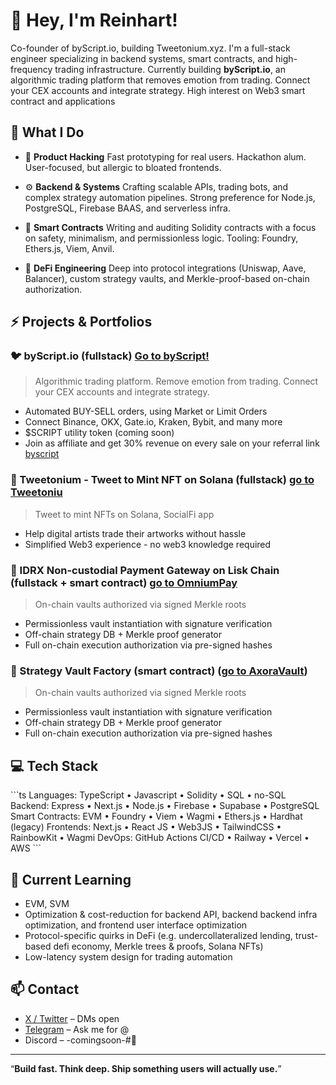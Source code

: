 # 👋 Hey, I'm Reinhart!

Co-founder of byScript.io, building Tweetonium.xyz. I'm a full-stack engineer specializing in backend systems, smart contracts, and high-frequency trading infrastructure. Currently building **byScript.io**, an algorithmic trading platform that removes emotion from trading. Connect your CEX accounts and integrate strategy. High interest on Web3 smart contract and applications

## 🧠 What I Do

- 🧪 **Product Hacking**
  Fast prototyping for real users. Hackathon alum. User-focused, but allergic to bloated frontends.

- ⚙️ **Backend & Systems**
  Crafting scalable APIs, trading bots, and complex strategy automation pipelines. Strong preference for Node.js, PostgreSQL, Firebase BAAS, and serverless infra.

- 🔐 **Smart Contracts**
  Writing and auditing Solidity contracts with a focus on safety, minimalism, and permissionless logic. Tooling: Foundry, Ethers.js, Viem, Anvil.

- 🧬 **DeFi Engineering**
  Deep into protocol integrations (Uniswap, Aave, Balancer), custom strategy vaults, and Merkle-proof-based on-chain authorization.


## ⚡️ Projects & Portfolios

<!-- ### 🐦 Tweetonium
> NFT minting via Twitter. For creators. No wallets needed.
- Mention bot listener that triggers web3 actions
- Custodial wallet infra
- Mint-on-mention + revenue sharing logic
- Built with Firestore (migrating to Postgres), Cloud Functions, and Solidity -->
### 🐦 byScript.io (fullstack) [Go to byScript!](https://www.byscript.io/)
> Algorithmic trading platform. Remove emotion from trading. Connect your CEX accounts and integrate strategy.
- Automated BUY-SELL orders, using Market or Limit Orders
- Connect Binance, OKX, Gate.io, Kraken, Bybit, and many more
- $SCRIPT utility token (coming soon)
- Join as affiliate and get 30% revenue on every sale on your referral link
[byscript](assets/byscript.png)
<!--[byscript-autotraderdetail](assets/byscript-autotraderdetail.png)
[byscript-dashboard](assets/byscript-dashboard.png)
[byscript-profile](assets/byscript-profile.png)-->

### 🧠 Tweetonium - Tweet to Mint NFT on Solana (fullstack) [go to Tweetoniu](https://www.tweetonium.xyz/)
> Tweet to mint NFTs on Solana, SocialFi app
- Help digital artists trade their artworks without hassle
- Simplified Web3 experience - no web3 knowledge required
<!--[tweet](assets/twt.png)
[tweet-home](assets/twt-home.png)
[tweet-nftdetail](assets/twt-nftdetail.png)-->

### 🧠 IDRX Non-custodial Payment Gateway on Lisk Chain (fullstack + smart contract) [go to OmniumPay](https://www.omnium-pg.vercel.app/)
> On-chain vaults authorized via signed Merkle roots
- Permissionless vault instantiation with signature verification
- Off-chain strategy DB + Merkle proof generator
- Full on-chain execution authorization via pre-signed hashes
<!--[omnium](assets/omnium.png)
[omnium-merchant2](assets/omnium-merchant2.png)
[omnium-appactivity](assets/omnium-appactivity.png)
[omnium-connectwallet](assets/omnium-connectwallet.png)-->

### 🧠 Strategy Vault Factory (smart contract) ([go to AxoraVault](https://fe-axora-vault-fork.vercel.app))
> On-chain vaults authorized via signed Merkle roots
- Permissionless vault instantiation with signature verification
- Off-chain strategy DB + Merkle proof generator
- Full on-chain execution authorization via pre-signed hashes
<!--[axora](assets/axora.png)
[axora](assets/axora-connectwallet.png)
[axora](assets/axora-strategist.png)
[axora](assets/axora-vaultdetail.png)
[axora](assets/axora-vault.png)-->

## 💻 Tech Stack

\`\`\`ts
Languages:   TypeScript • Javascript • Solidity • SQL • no-SQL
Backend:     Express • Next.js • Node.js • Firebase • Supabase • PostgreSQL
Smart Contracts:   EVM • Foundry • Viem • Wagmi • Ethers.js • Hardhat (legacy)
Frontends:   Next.js • React JS • Web3JS • TailwindCSS • RainbowKit • Wagmi
DevOps:      GitHub Actions CI/CD • Railway • Vercel • AWS
\`\`\`

## 🧠 Current Learning

- EVM, SVM
- Optimization & cost-reduction for backend API, backend backend infra optimization, and frontend user interface optimization
- Protocol-specific quirks in DeFi (e.g. undercollateralized lending, trust-based defi economy, Merkle trees & proofs, Solana NFTs)
- Low-latency system design for trading automation

## 📫 Contact

- [X / Twitter](https://twitter.com/reyyyn_hart) – DMs open
- [Telegram](https://t.me/reinhartsamuel) – Ask me for @
- Discord – -comingsoon-#🧠

---

“**Build fast. Think deep. Ship something users will actually use.**”
